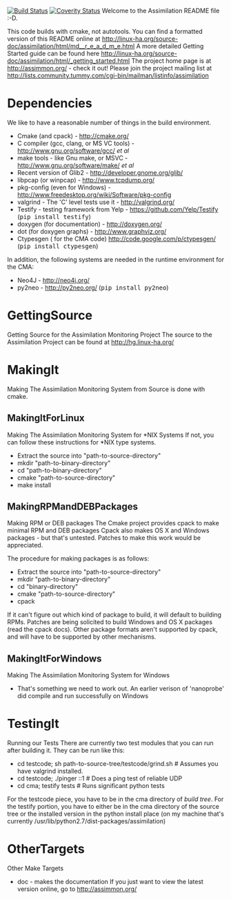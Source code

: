 [![Build Status](https://travis-ci.org/assimilation/assimilation-official.svg?branch=master)](https://travis-ci.org/assimilation/assimilation-official)
[![Coverity Status](https://scan.coverity.com/projects/9/badge.svg)](https://scan.coverity.com/projects/9)
Welcome to the Assimilation README file :-D.

This code builds with cmake, not autotools.
You can find a formatted version of this README online at
http://linux-ha.org/source-doc/assimilation/html/md__r_e_a_d_m_e.html
A more detailed Getting Started guide can be found here
http://linux-ha.org/source-doc/assimilation/html/_getting_started.html
The project home page is at http://assimmon.org/ - check it out!
Please join the project mailing list at http://lists.community.tummy.com/cgi-bin/mailman/listinfo/assimilation


# Dependencies

We like to have a reasonable number of things in the build environment.
- Cmake (and cpack) - http://cmake.org/
- C compiler (gcc, clang, or MS VC tools) - http://www.gnu.org/software/gcc/ <i>et al</i>
- make tools - like Gnu make, or MSVC - http://www.gnu.org/software/make/ <i>et al</i>
- Recent version of Glib2 - http://developer.gnome.org/glib/
- libpcap (or winpcap) - http://www.tcpdump.org/
- pkg-config (even for Windows) - http://www.freedesktop.org/wiki/Software/pkg-config
- valgrind - The 'C' level tests use it - http://valgrind.org/
- Testify - testing framework from Yelp - https://github.com/Yelp/Testify (<tt>pip install testify</tt>)
- doxygen (for documentation) - http://doxygen.org/
- dot (for doxygen graphs) - http://www.graphviz.org/
- Ctypesgen ( for the CMA code) http://code.google.com/p/ctypesgen/ (<tt>pip install ctypesgen</tt>)

In addition, the following systems are needed in the runtime environment for the CMA:
- Neo4J - http://neo4j.org/
- py2neo - http://py2neo.org/	(<tt>pip install py2neo</tt>)

# GettingSource 

Getting Source for the Assimilation Monitoring Project
The source to the Assimilation Project can be found at http://hg.linux-ha.org/

# MakingIt 

Making The Assimilation Monitoring System from Source is done with cmake.


## MakingItForLinux 

Making The Assimilation Monitoring System for *NIX Systems
If not, you can follow these instructions for *NIX type systems.
- Extract the source into "path-to-source-directory"
- mkdir "path-to-binary-directory"
- cd "path-to-binary-directory"
- cmake "path-to-source-directory"
- make install

## MakingRPMandDEBPackages 

Making RPM or DEB packages
The Cmake project provides cpack to make minimal RPM and DEB packages
Cpack also makes OS X and Windows packages - but that's untested.
Patches to make this work would be appreciated.

The procedure for making packages is as follows:

- Extract the source into "path-to-source-directory"
- mkdir "path-to-binary-directory"
- cd "binary-directory"
- cmake "path-to-source-directory"
- cpack

If it can't figure out which kind of package to build, it will default to building RPMs.
Patches are being solicited to build Windows and OS X packages (read the cpack docs).
Other package formats aren't supported by cpack, and will have to be supported by other mechanisms.

## MakingItForWindows 

Making The Assimilation Monitoring System for Windows
- That's something we need to work out.  An earlier verison of 'nanoprobe' did compile and run successfully on Windows

# TestingIt

Running our Tests
There are currently two test modules that you can run after building it.  They can be run
like this:
- cd testcode; sh path-to-source-tree/testcode/grind.sh	# Assumes you have valgrind installed.
- cd testcode; ./pinger ::1				# Does a ping test of reliable UDP
- cd cma; testify tests					# Runs significant python tests

For the testcode piece, you have to be in the cma directory of <i>build tree</i>.
For the testify portion, you have to either be in the cma directory of the source tree
or the installed version in the python install place
(on my machine that's currently /usr/lib/python2.7/dist-packages/assimilation)


# OtherTargets 

Other Make Targets
- doc - makes the documentation If you just want to view the latest version online,
go to http://assimmon.org/
